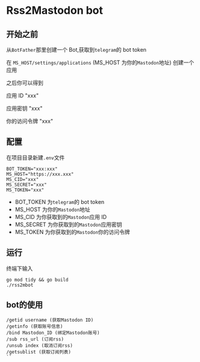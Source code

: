 # Rss2Mastodon bot

## 开始之前

从`BotFather`那里创建一个 Bot,获取到`telegram`的 bot token

在 `MS_HOST/settings/applications` (MS_HOST 为你的`Mastodon`地址) 创建一个应用

之后你可以得到

应用 ID "xxx"

应用密钥 "xxx"

你的访问令牌 "xxx"

## 配置

在项目目录新建`.env`文件

```.env
BOT_TOKEN="xxx:xxx"
MS_HOST="https://xxx.xxx"
MS_CID="xxx"
MS_SECRET="xxx"
MS_TOKEN="xxx"
```

-   BOT_TOKEN 为`telegram`的 bot token
-   MS_HOST 为你的`Mastodon`地址
-   MS_CID 为你获取到的`Mastodon`应用 ID
-   MS_SECRET 为你获取到的`Mastodon`应用密钥
-   MS_TOKEN 为你获取到的`Mastodon`你的访问令牌

## 运行

终端下输入

```shell
go mod tidy && go build
./rss2mbot
```


## bot的使用

```
/getid username (获取Mastodon ID)
/getinfo (获取账号信息)
/bind Mastodon_ID (绑定Mastodon账号)
/sub rss_url (订阅rss)
/unsub index (取消订阅rss)
/getsublist (获取订阅列表)
``